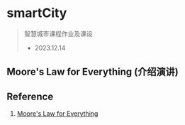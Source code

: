 # smartCity
> 智慧城市课程作业及课设
> - 2023.12.14
## Moore's Law for Everything (介绍演讲)

## Reference 
1. [Moore's Law for Everything](https://moores.samaltman.com)

